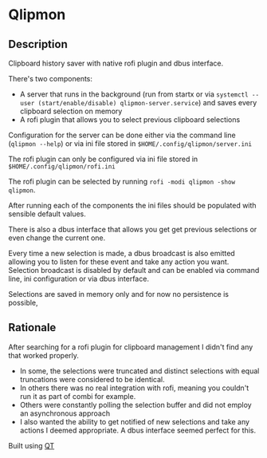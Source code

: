 # Qlipmon

## Description

Clipboard history saver with native rofi plugin and dbus interface.

There's two components:

 * A server that runs in the background (run from startx or via `systemctl --user (start/enable/disable) qlipmon-server.service`) and saves every clipboard selection on memory
 * A rofi plugin that allows you to select previous clipboard selections

Configuration for the server can be done either via the command line (`qlipmon --help`) or via ini file stored in `$HOME/.config/qlipmon/server.ini`

The rofi plugin can only be configured via ini file stored in `$HOME/.config/qlipmon/rofi.ini`

The rofi plugin can be selected by running `rofi -modi qlipmon -show qlipmon`.

After running each of the components the ini files should be populated with sensible default values.

There is also a dbus interface that allows you get get previous selections or even change the current one.

Every time a new selection is made, a dbus broadcast is also emitted allowing you to listen for these event and take any action you want.
Selection broadcast is disabled by default and can be enabled via command line, ini configuration or via dbus interface.

Selections are saved in memory only and for now no persistence is possible,


## Rationale

After searching for a rofi plugin for clipboard management I didn't find any that worked properly.

 * In some, the selections were truncated and distinct selections with equal truncations were considered to be identical.
 * In others there was no real integration with rofi, meaning you couldn't run it as part of combi for example.
 * Others were constantly polling the selection buffer and did not employ an asynchronous approach
 * I also wanted the ability to get notified of new selections and take any actions I deemed appropriate. A dbus interface seemed perfect for this.


Built using [QT](https://qt.io)
